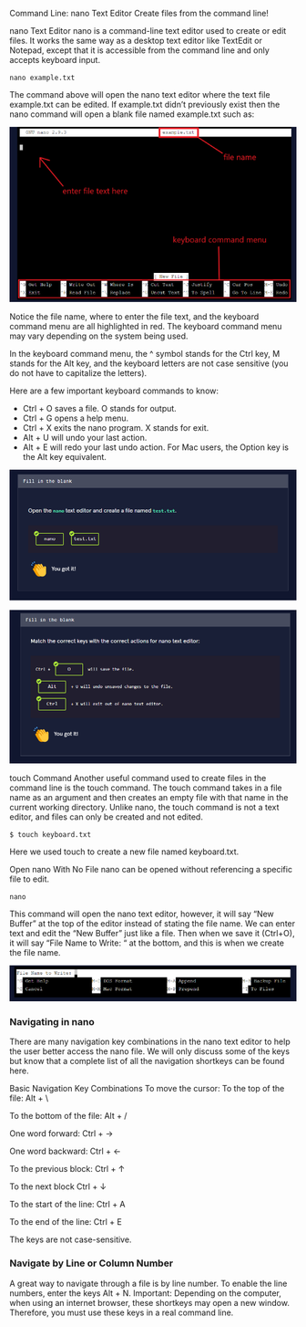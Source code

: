 

Command Line: nano Text Editor
Create files from the command line!

nano Text Editor
nano is a command-line text editor used to create or edit files. It works the same way as a desktop text editor like TextEdit or Notepad, except that it is accessible from the command line and only accepts keyboard input.

```
nano example.txt

```
The command above will open the nano text editor where the text file example.txt can be edited. If example.txt didn’t previously exist then the nano command will open a blank file named example.txt such as:


![](./nano-screen.png)

Notice the file name, where to enter the file text, and the keyboard command menu are all highlighted in red. The keyboard command menu may vary depending on the system being used.

In the keyboard command menu, the ^ symbol stands for the Ctrl key, M stands for the Alt key, and the keyboard letters are not case sensitive (you do not have to capitalize the letters).

Here are a few important keyboard commands to know:

- Ctrl + O saves a file. O stands for output.
- Ctrl + G opens a help menu.
- Ctrl + X exits the nano program. X stands for exit.
- Alt + U will undo your last action.
- Alt + E will redo your last undo action.
For Mac users, the Option key is the Alt key equivalent.


![](./quiz-blank-answer.png)

>

![](./fill-the-blank.png)

touch Command
Another useful command used to create files in the command line is the touch command. The touch command takes in a file name as an argument and then creates an empty file with that name in the current working directory. Unlike nano, the touch command is not a text editor, and files can only be created and not edited.
```
$ touch keyboard.txt
```
Here we used touch to create a new file named keyboard.txt.

Open nano With No File
nano can be opened without referencing a specific file to edit.
```
nano
```
This command will open the nano text editor, however, it will say “New Buffer” at the top of the editor instead of stating the file name. We can enter text and edit the “New Buffer” just like a file. Then when we save it (Ctrl+O), it will say “File Name to Write: “ at the bottom, and this is when we create the file name.

![](./blank-nano.png)

### Navigating in nano
There are many navigation key combinations in the nano text editor to help the user better access the nano file. We will only discuss some of the keys but know that a complete list of all the navigation shortkeys can be found here.

Basic Navigation Key Combinations
To move the cursor:
To the top of the file: Alt + \

To the bottom of the file: Alt + /

One word forward: Ctrl + →

One word backward: Ctrl + ←

To the previous block: Ctrl + ↑

To the next block Ctrl + ↓

To the start of the line: Ctrl + A

To the end of the line: Ctrl + E

The keys are not case-sensitive.

### Navigate by Line or Column Number
A great way to navigate through a file is by line number. To enable the line numbers, enter the keys Alt + N. Important: Depending on the computer, when using an internet browser, these shortkeys may open a new window. Therefore, you must use these keys in a real command line.


